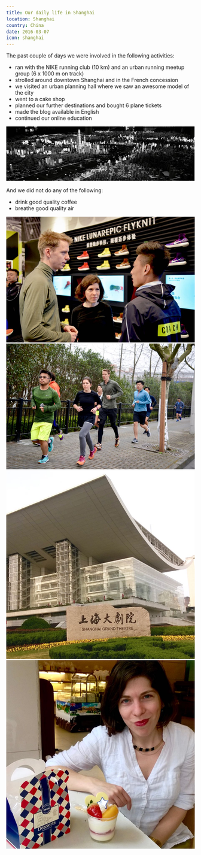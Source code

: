 ```yaml
---
title: Our daily life in Shanghai
location: Shanghai
country: China
date: 2016-03-07
icon: shanghai
---
```


The past couple of days we were involved in the following activities:
- ran with the NIKE running club (10 km) and an urban running meetup group (6 x 1000 m on track)
- strolled around downtown Shanghai and in the French concession
- we visited an urban planning hall where we saw an awesome model of the city
- went to a cake shop
- planned our further destinations and bought 6 plane tickets
- made the blog available in English
- continued our online education

![](../../img/0307-1.jpg)  

And we did not do any of the following:
- drink good quality coffee
- breathe good quality air

![run club](../../img/0307-2.jpg)
![running around Century park](../../img/0307-3.jpg)
![Shanghai Grand Theatre](../../img/0307-5.jpg)
![Eszter eating cake](../../img/0307-6.jpg)
